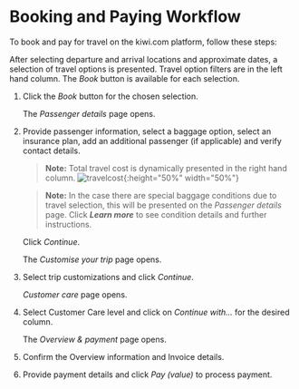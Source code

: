 # Booking and Paying Workflow

To book and pay for travel on the kiwi.com platform, follow these steps:

After selecting departure and arrival locations and approximate dates, a selection of travel options is presented. Travel option filters are in the left hand column. The *Book* button is available for each selection.

1. Click the *Book* button for the chosen selection.

   The *Passenger details* page opens. 

2. Provide passenger information, select a baggage option, select an insurance plan, add an additional passenger (if applicable) and verify contact details.

   > **Note:** Total travel cost is dynamically presented in the right hand column. ![travelcost](\stuff\assets\images\travelcost.png){:height="50%" width="50%"} 

   > **Note:** In the case there are special baggage conditions due to travel selection, this will be presented on the *Passenger details* page. Click ***Learn more*** to see condition details and further instructions.

   Click *Continue*.

   The *Customise your trip* page opens.

3. Select trip customizations and click *Continue*.

   *Customer care* page opens.

4. Select Customer Care level and click on *Continue with...* for the desired column.

   The *Overview & payment* page opens.

5. Confirm the Overview information and Invoice details.

6. Provide payment details and click *Pay (value)* to process payment.
   